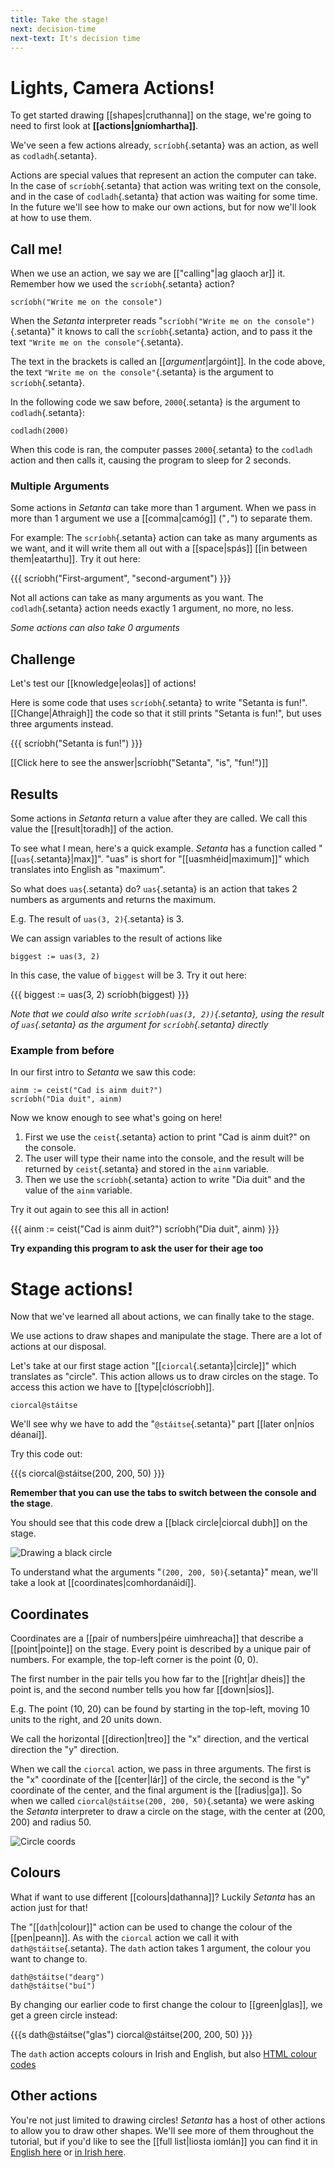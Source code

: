 ```yaml
---
title: Take the stage!
next: decision-time
next-text: It's decision time
---
```


# Lights, Camera Actions!

To get started drawing [[shapes|cruthanna]] on the stage, we're going to need to first look
at **[[actions|gníomhartha]]**.

We've seen a few actions already, `scríobh`{.setanta} was an action, as well as `codladh`{.setanta}.

Actions are special values that represent an action the computer can take. In the case of `scríobh`{.setanta} that action was writing text on the console, and in the case of `codladh`{.setanta} that action was waiting for some time. In the future we'll see how to make our own actions, but for now we'll look at how to use them.

## Call me!

When we use an action, we say we are [["calling"|ag glaoch ar]] it. Remember how we used the `scríobh`{.setanta} action?

```{.setanta .numberLines}
scríobh("Write me on the console")
```

When the *Setanta* interpreter reads "`scríobh("Write me on the console")`{.setanta}" it knows to call the `scríobh`{.setanta} action, and to pass it the text `"Write me on the console"`{.setanta}.

The text in the brackets is called an [[*argument*|argóint]]. In the code above, the text `"Write me on the console"`{.setanta} is the argument to `scríobh`{.setanta}.

In the following code we saw before, `2000`{.setanta} is the argument to `codladh`{.setanta}:

```{.setanta .numberLines}
codladh(2000)
```

When this code is ran, the computer passes `2000`{.setanta} to the `codladh` action and then calls it,
causing the program to sleep for 2 seconds.

### Multiple Arguments

Some actions in *Setanta* can take more than 1 argument. When we pass in more than 1 argument we use a [[comma|camóg]] ("`,`") to separate them.

For example: The `scríobh`{.setanta} action can take as many arguments as we want, and it will write them all out with a [[space|spás]] [[in between them|eatarthu]]. Try it out here:

{{{
scríobh("First-argument", "second-argument")
}}}

Not all actions can take as many arguments as you want. The `codladh`{.setanta} action needs exactly 1 argument, no more, no less.

*Some actions can also take 0 arguments*

## Challenge

Let's test our [[knowledge|eolas]] of actions!

Here is some code that uses `scríobh`{.setanta} to write "Setanta is fun!".
[[Change|Athraigh]] the code so that it still prints "Setanta is fun!", but uses three arguments instead.

{{{
scríobh("Setanta is fun!")
}}}

[[Click here to see the answer|scríobh(&quot;Setanta&quot;, &quot;is&quot;, &quot;fun!&quot;)]]

## Results

Some actions in *Setanta* return a value after they are called. We call this value the [[result|toradh]] of the action.

To see what I mean, here's a quick example. *Setanta* has a function called "[[`uas`{.setanta}|max]]". "uas" is short for "[[uasmhéid|maximum]]" which translates into English as "maximum".

So what does `uas`{.setanta} do? `uas`{.setanta} is an action that takes 2 numbers as arguments and returns the maximum.

E.g. The result of `uas(3, 2)`{.setanta} is 3.

We can assign variables to the result of actions like 

```{.setanta .numberLines}
biggest := uas(3, 2)
```

In this case, the value of `biggest` will be 3. Try it out here:

{{{
biggest := uas(3, 2)
scríobh(biggest)
}}}

*Note that we could also write `scríobh(uas(3, 2))`{.setanta}, using the result of `uas`{.setanta} as the argument for `scríobh`{.setanta} directly*

### Example from before

In our first intro to *Setanta* we saw this code:

```{.setanta .numberLines}
ainm := ceist("Cad is ainm duit?")
scríobh("Dia duit", ainm)
```

Now we know enough to see what's going on here!

1. First we use the `ceist`{.setanta} action to print "Cad is ainm duit?" on the console.
2. The user will type their name into the console, and the result will be returned by `ceist`{.setanta} and stored in the `ainm` variable.
3. Then we use the `scríobh`{.setanta} action to write "Dia duit" and the value of the `ainm` variable.

Try it out again to see this all in action!

{{{
ainm := ceist("Cad is ainm duit?")
scríobh("Dia duit", ainm)
}}}

**Try expanding this program to ask the user for their age too**

# Stage actions!

Now that we've learned all about actions, we can finally take to the stage.

We use actions to draw shapes and manipulate the stage. There are a lot of actions at our disposal.

Let's take at our first stage action "[[`ciorcal`{.setanta}|circle]]" which translates as "circle". This action allows us to draw circles on the stage. To access this action we have to [[type|clóscríobh]].

```{.setanta .numberLines}
ciorcal@stáitse
```

We'll see why we have to add the "`@stáitse`{.setanta}" part [[later on|níos déanaí]].

Try this code out:

{{{s
ciorcal@stáitse(200, 200, 50)
}}}

**Remember that you can use the tabs to switch between the console and the stage**.

You should see that this code drew a [[black circle|ciorcal dubh]] on the stage.

![Drawing a black circle](assets/circle-black.gif)

To understand what the arguments "`(200, 200, 50)`{.setanta}" mean, we'll take a look at [[coordinates|comhordanáidí]].

## Coordinates

Coordinates are a [[pair of numbers|péire uimhreacha]] that describe a [[point|pointe]] on the stage. Every point is described by a unique pair of numbers. For example, the top-left corner is the point (0, 0).

The first number in the pair tells you how far to the [[right|ar dheis]] the point is, and the second number tells you how far [[down|síos]].

E.g. The point (10, 20) can be found by starting in the top-left, moving 10 units to the right, and 20 units down.

We call the horizontal [[direction|treo]] the "x" direction, and the vertical direction the "y" direction.

When we call the `ciorcal` action, we pass in three arguments. The first is the "x" coordinate of the [[center|lár]] of the circle, the second is the "y" coordinate of the center, and the final argument is the [[radius|ga]]. So when we called `ciorcal@stáitse(200, 200, 50)`{.setanta} we were asking the *Setanta* interpreter to draw a circle on the stage, with the center at (200, 200) and radius 50.

![Circle coords](assets/circle-coords.png)

## Colours

What if want to use different [[colours|dathanna]]? Luckily *Setanta* has an action just for that!

The "[[`dath`|colour]]" action can be used to change the colour of the [[pen|peann]]. As with the `ciorcal` action we call it with `dath@stáitse`{.setanta}. The `dath` action takes 1 argument, the colour you want to change to.

```{.setanta .numberLines}
dath@stáitse("dearg")
dath@stáitse("buí")
```

By changing our earlier code to first change the colour to [[green|glas]], we get a green circle instead:

{{{s
dath@stáitse("glas")
ciorcal@stáitse(200, 200, 50)
}}}

The `dath` action accepts colours in Irish and English, but also [HTML colour codes](https://htmlcolorcodes.com/)

## Other actions

You're not just limited to drawing circles! *Setanta* has a host of other actions to allow you to draw other shapes. We'll see more of them throughout the tutorial, but if you'd like to see the [[full list|liosta iomlán]] you can find it in [English here](https://docs.try-setanta.ie/en-docs/stage) or [in Irish here](https://docs.try-setanta.ie/ga-docs/st%C3%A1itse).
